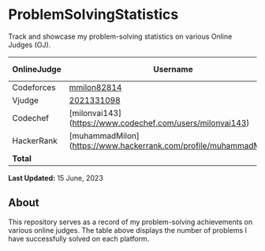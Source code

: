 # ProblemSolvingStatistics

Track and showcase my problem-solving statistics on various Online Judges (OJ).

| OnlineJudge | Username | Solve Count |
| ------------ | ------------ | ------------ |
| Codeforces | [mmilon82814](https://codeforces.com/profile/mmilon82814) | 263 |
| Vjudge | [2021331098](https://vjudge.net/user/2021331098) | 115 |
| Codechef | [milonvai143] (https://www.codechef.com/users/milonvai143) | 17|
| HackerRank | [muhammadMilon] (https://www.hackerrank.com/profile/muhammadMilon) | 22|
| **Total** | | **400** |

**Last Updated:** 15 June, 2023

## About

This repository serves as a record of my problem-solving achievements on various online judges. The table above displays the number of problems I have successfully solved on each platform.
